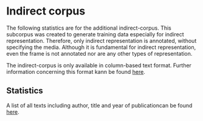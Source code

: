 # Indirect corpus

The following statistics are for the additional indirect-corpus. This subcorpus was created to generate training data especially for indirect representation. Therefore, only indirect representation is annotated, without specifying the media. Although it is fundamental for indirect representation, even the frame is not annotated nor are any other types of representation.

The indirect-corpus is only available in column-based text format. Further information concerning this format kann be found [here](/resources/docs/clumn_based_text_format-md).

## Statistics

A list of all texts including author, title and year of publicationcan be found [here](/resources/docs/metadata_indirect.xlsx).
